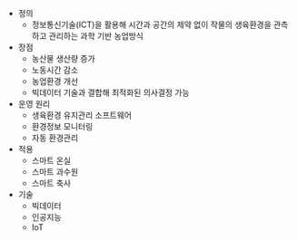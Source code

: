 - 정의
	- 정보통신기술(ICT)을 활용해 시간과 공간의 제약 없이 작물의 생육환경을 관측하고 관리하는 과학 기반 농업방식
- 장점
	- 농산물 생산량 증가
	- 노동시간 감소
	- 농업환경 개선
	- 빅데이터 기술과 결합해 최적화된 의사결정 가능
- 운영 원리
	- 생육환경 유지관리 소프트웨어
	- 환경정보 모니터링
	- 자동 환경관리
- 적용
	- 스마트 온실
	- 스마트 과수원
	- 스마트 축사
- 기술
	- 빅데이터
	- 인공지능
	- IoT